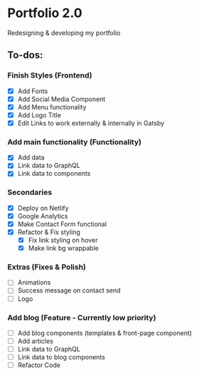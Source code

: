 # Portfolio 2.0
Redesigning & developing my portfolio

## To-dos:
### Finish Styles (Frontend)
- [X] Add Fonts
- [X] Add Social Media Component
- [X] Add Menu functionality
- [X] Add Logo Title
- [X] Edit Links to work externally & internally in Gatsby

### Add main functionality (Functionality)
- [X] Add data
- [X] Link data to GraphQL
- [X] Link data to components 

### Secondaries
- [X] Deploy on Netlify
- [X] Google Analytics
- [X] Make Contact Form functional
- [X] Refactor & Fix styling
    - [X] Fix link styling on hover
    - [X] Make link bg wrappable

### Extras (Fixes & Polish)
- [ ] Animations
- [ ] Success message on contact send
- [ ] Logo

### Add blog (Feature - Currently low priority)
- [ ] Add blog components (templates & front-page component)
- [ ] Add articles
- [ ] Link data to GraphQL
- [ ] Link data to blog components
- [ ] Refactor Code
